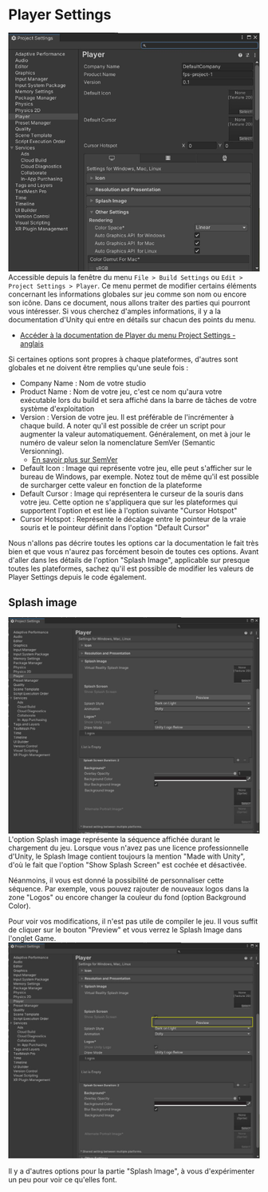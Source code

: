 # Player Settings

![](printscreens/player-1.jpg)
Accessible depuis la fenêtre du menu `File > Build Settings` ou `Edit > Project Settings > Player`. Ce menu permet de modifier certains éléments concernant les informations globales sur jeu comme son nom ou encore son icône. Dans ce document, nous allons traiter des parties qui pourront vous intéresser. Si vous cherchez d'amples informations, il y a la documentation d'Unity qui entre en détails sur chacun des points du menu.
- [Accéder à la documentation de Player du menu Project Settings - anglais](https://docs.unity3d.com/Manual/class-PlayerSettings.html)

Si certaines options sont propres à chaque plateformes, d'autres sont globales et ne doivent être remplies qu'une seule fois :
- Company Name : Nom de votre studio
- Product Name : Nom de votre jeu, c'est ce nom qu'aura votre exécutable lors du build et sera affiché dans la barre de tâches de votre système d'exploitation
- Version : Version de votre jeu. Il est préférable de l'incrémenter à chaque build. A noter qu'il est possible de créer un script pour augmenter la valeur automatiquement. Généralement, on met à jour le numéro de valeur selon la nomenclature SemVer (Semantic Versionning).   
    - [En savoir plus sur SemVer](https://putaindecode.io/articles/semver-c-est-quoi/)
- Default Icon : Image qui représente votre jeu, elle peut s'afficher sur le bureau de Windows, par exemple. Notez tout de même qu'il est possible de surcharger cette valeur en fonction de la plateforme
- Default Cursor : Image qui représentera le curseur de la souris dans votre jeu. Cette option ne s'appliquera que sur les plateformes qui supportent l'option et est liée à l'option suivante "Cursor Hotspot"
- Cursor Hotspot : Représente le décalage entre le pointeur de la vraie souris et le pointeur définit dans l'option "Default Cursor"

Nous n'allons pas décrire toutes les options car la documentation le fait très bien et que vous n'aurez pas forcément besoin de toutes ces options. Avant d'aller dans les détails de l'option "Splash Image", applicable sur presque toutes les plateformes, sachez qu'il est possible de modifier les valeurs de Player Settings depuis le code également.

## Splash image
![](printscreens/player-2.jpg)
L'option Splash image représente la séquence affichée durant le chargement du jeu. Lorsque vous n'avez pas une licence professionnelle d'Unity, le Splash Image contient toujours la mention "Made with Unity", d'où le fait que l'option "Show Splash Screen" est cochée et désactivée.

Néanmoins, il vous est donné la possibilité de personnaliser cette séquence. Par exemple, vous pouvez rajouter de nouveaux logos dans la zone "Logos" ou encore changer la couleur du fond (option Background Color).

Pour voir vos modifications, il n'est pas utile de compiler le jeu. Il vous suffit de cliquer sur le bouton "Preview" et vous verrez le Splash Image dans l'onglet Game.
![](printscreens/player-3.jpg)

Il y a d'autres options pour la partie "Splash Image", à vous d'expérimenter un peu pour voir ce qu'elles font.